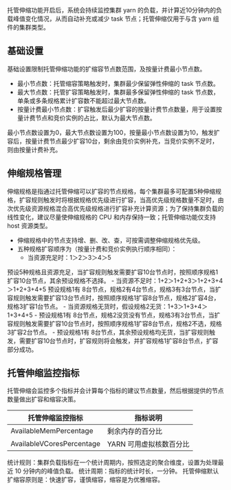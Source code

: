 托管伸缩功能开启后，系统会持续监控集群 yarn 的负载，并计算近10分钟内的负载峰值变化情况，从而自动补充或减少 task 节点；托管伸缩仅用于与含 yarn 组件的集群类型。
## 基础设置
基础设置限制托管伸缩功能的扩缩容节点数范围，及按量计费最小节点数。
- 最小节点数：托管缩容策略触发时，集群最少保留弹性伸缩的 task 节点数。
- 最大节点数：托管扩容策略触发时，集群最多保留弹性伸缩的 task 节点数，单条或多条规格累计扩容数不能超过最大节点数。
- 按量计费最小节点数：扩容触发后最少扩容的按量计费节点数量，用于设置按量计费节点和竞价实例的占比，默认为最大节点数。
<dx-alert infotype="explain" title="例如">
最小节点数设置为0，最大节点数设置为100，按量最小节点数设置为10，触发扩容后，按量计费节点最少扩容10台，剩余由竞价实例补充，当竞价实例不足时，则由按量计费补充。
</dx-alert>

## 伸缩规格管理
伸缩规格是指通过托管伸缩可以扩容的节点规格，每个集群最多可配置5种伸缩规格，扩容规则触发时将根据规格优先级进行扩容，当高优先级规格数量不足时，由次优先级资源规格混合高优先级规格进行扩容补充计算资源；为了保持集群负载的线性变化，建议尽量使伸缩规格的 CPU 和内存保持一致；托管伸缩功能仅支持 host 资源类型。
- 伸缩规格中的节点支持增、删、改、查，可按需调整伸缩规格优先级。
- 五种规格扩容顺序为（按量计费和竞价实例执行顺序相同）：
	- 当资源充足时：1＞2＞3＞4＞5
<dx-alert infotype="explain" title="例如">
预设5种规格且资源充足，当扩容规则触发需要扩容10台节点时，按照顺序规格1扩容10台节点，其余预设规格不选择。
</dx-alert>
	- 当资源不足时：1+2＞1+2+3＞1+2+3+4＞1+2+3+4+5
<dx-alert infotype="explain" title="例如">
预设规格1有 8台节点，规格2有4台节点，规格3有3台节点，当扩容规则触发需要扩容13台节点时，按照顺序规格1扩容8台节点，规格2扩容4台，规格3扩容1台节点。
</dx-alert>
	- 当资源规格无货时，假设规格2无货：1+3＞1+3+4＞1+3+4+5
<dx-alert infotype="explain" title="例如">
- 预设规格1有 8台节点，规格2没货没有节点，规格3有3台节点，当扩容规则触发需要扩容10台节点时，按照顺序规格1扩容8台节点，规格2不选，规格3扩容2台节点。
- 预设规格1有 8台节点，其余预设规格均无货，当扩容规则触发，需要扩容10台节点时，扩容规则将会触发，并扩容规格1扩容8台节点，扩容部分成功。
</dx-alert>

## 托管伸缩监控指标
托管伸缩会监控多个指标并会计算每个指标的建议节点数量，然后根据提供的节点数量做出扩容和缩容决策。

| 托管伸缩监控指标 | 指标说明 | 
|---------|---------|
| AvailableMemPercentage	| 剩余内存的百分⽐| 
| AvailableVCoresPercentage	| YARN 可用虚拟核数百分比| 

统计规则：集群负载指标在⼀个统计周期内，按照选定的聚合维度，设置为处理最近 10 分钟内的峰值负载。
统计周期：指标的统计时⻓，⼀分钟。
托管伸缩默认扩缩容原则是：快速扩容，谨慎缩容，缩容是为优雅缩容。

